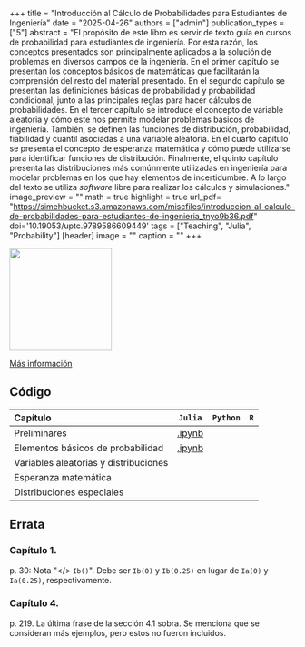 +++
title = "Introducción al Cálculo de Probabilidades para Estudiantes de Ingeniería"
date = "2025-04-26"
authors = ["admin"]
publication_types = ["5"]
abstract = "El propósito de este libro es servir de texto guía en cursos de probabilidad para estudiantes de ingeniería. Por esta razón, los conceptos presentados son principalmente aplicados a la solución de problemas en diversos campos de la ingeniería. En el primer capítulo se presentan los conceptos básicos de matemáticas que facilitarán la comprensión del resto del material presentado. En el segundo capítulo se presentan las definiciones básicas de probabilidad y probabilidad condicional, junto a las principales reglas para hacer cálculos de probabilidades. En el tercer capítulo se introduce el concepto de variable aleatoria y cómo este nos permite modelar problemas básicos de ingeniería. También, se definen las funciones de distribución, probabilidad, fiabilidad y cuantil asociadas a una variable aleatoria. En el cuarto capítulo se presenta el concepto de esperanza matemática y cómo puede utilizarse para identificar funciones de distribución. Finalmente, el quinto capítulo presenta las distribuciones más comúnmente utilizadas en ingeniería para modelar problemas en los que hay elementos de incertidumbre. A lo largo del texto se utiliza *software* libre para realizar los cálculos y simulaciones."
image_preview = ""
math = true
highlight = true
url_pdf= "https://simehbucket.s3.amazonaws.com/miscfiles/introduccion-al-calculo-de-probabilidades-para-estudiantes-de-ingenieria_tnyo9b36.pdf"
doi='10.19053/uptc.9789586609449'
tags = ["Teaching", "Julia", "Probability"]
[header]
image = ""
caption = ""
+++


<img src="https://simehbucket.s3.amazonaws.com/images/415ebe2115322046c17eea718237c3c6-medium.jpg"  width="180"/>


[Más información](https://editorial.uptc.edu.co/gpd-introduccion-al-calculo-de-probabilidades-para-estudiantes-de-ingenieria-9789586609449-680d0a2fc352d.html)

<!--A continuación se encuentra el código utilizados en el libro en `Julia` (Próximamente en `Python` y `R` ).  Finalmente, se encuentran los errrores encontrados a la fecha.-->

## Código

Capítulo | `Julia` | `Python` | `R` |
:--------|:-------:|:-------:|:-------:|
Preliminares | [.ipynb](https://alexrojas.netlify.app/code/prob/probCap1.ipynb) | | |
Elementos básicos de probabilidad | [.ipynb](https://alexrojas.netlify.app/code/prob/probCap2.ipynb) | | |
Variables aleatorias y distribuciones |  | | |
Esperanza matemática|  | | |
Distribuciones especiales|  | | |

## Errata

### Capítulo 1.

p. 30: Nota "</> `Ib()`". Debe ser `Ib(0)` y `Ib(0.25)` en lugar de `Ia(0)` y `Ia(0.25)`, respectivamente.

### Capítulo 4. 

p. 219. La última frase de la sección 4.1 sobra. Se menciona que se consideran más ejemplos, pero estos no fueron incluidos.



